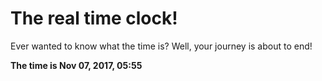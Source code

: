 # The real time clock!

Ever wanted to know what the time is? Well, your journey is about to end!

**The time is Nov 07, 2017, 05:55**